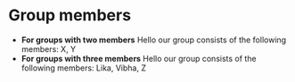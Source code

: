 # Group members

* **For groups with two members** Hello our group consists of the following members: X, Y
* **For groups with three members** Hello our group consists of the following members: Lika, Vibha, Z
